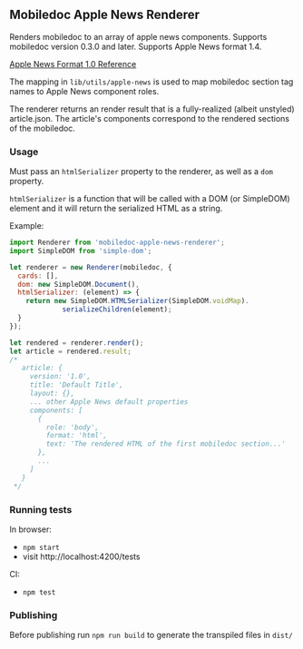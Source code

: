 ## Mobiledoc Apple News Renderer

Renders mobiledoc to an array of apple news components. Supports mobiledoc
version 0.3.0 and later. Supports Apple News format 1.4.

[Apple News Format 1.0
Reference](https://developer.apple.com/library/content/documentation/General/Conceptual/Apple_News_Format_Ref/index.html#//apple_ref/doc/uid/TP40015408-CH102-SW1)

The mapping in `lib/utils/apple-news` is used to map mobiledoc section tag names
to Apple News component roles.

The renderer returns an render result that is a fully-realized (albeit
unstyled) article.json. The article's components correspond to the rendered
sections of the mobiledoc.

### Usage

Must pass an `htmlSerializer` property to the renderer, as
well as a `dom` property.

`htmlSerializer` is a function that will be called with a DOM (or SimpleDOM) element
and it will return the serialized HTML as a string.

Example:

```javascript
import Renderer from 'mobiledoc-apple-news-renderer';
import SimpleDOM from 'simple-dom';

let renderer = new Renderer(mobiledoc, {
  cards: [],
  dom: new SimpleDOM.Document(),
  htmlSerializer: (element) => {
    return new SimpleDOM.HTMLSerializer(SimpleDOM.voidMap).
             serializeChildren(element);
  }
});

let rendered = renderer.render();
let article = rendered.result;
/*
   article: {
     version: '1.0',
     title: 'Default Title',
     layout: {},
     ... other Apple News default properties
     components: [
       {
         role: 'body',
         format: 'html',
         text: 'The rendered HTML of the first mobiledoc section...'
       },
       ...
     ]
   }
 */
```

### Running tests

In browser:
  * `npm start`
  * visit http://localhost:4200/tests

CI:
  * `npm test`

### Publishing

Before publishing run `npm run build` to generate the transpiled files in
`dist/`
